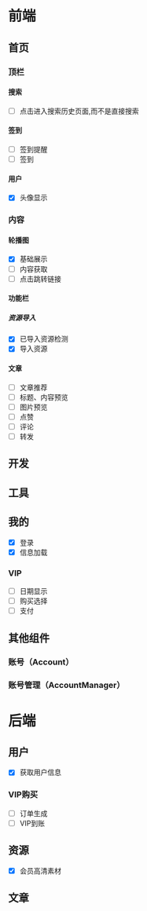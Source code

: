 # 前端

## 首页

### 顶栏

#### 搜索

- [ ] 点击进入搜索历史页面,而不是直接搜索

#### 签到

- [ ] 签到提醒
- [ ] 签到

#### 用户

- [x] 头像显示

### 内容

#### 轮播图

- [x] 基础展示
- [ ] 内容获取
- [ ] 点击跳转链接

#### 功能栏

##### 资源导入

- [x] 已导入资源检测
- [x] 导入资源

#### 文章

- [ ] 文章推荐
- [ ] 标题、内容预览
- [ ] 图片预览
- [ ] 点赞
- [ ] 评论
- [ ] 转发

## 开发



## 工具



## 我的

- [x] 登录
- [x] 信息加载

### VIP

- [ ] 日期显示
- [ ] 购买选择
- [ ] 支付

## 其他组件

### 账号（Account）



### 账号管理（AccountManager）



# 后端

## 用户

- [x] 获取用户信息

### VIP购买

- [ ] 订单生成
- [ ] VIP到账

## 资源

- [x] 会员高清素材

## 文章





